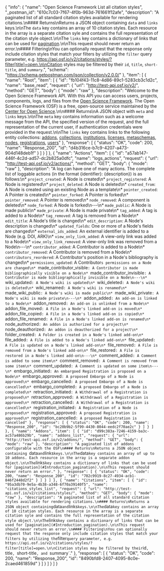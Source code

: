 {
  "info": {
    "name": "Open Science Framework List all citation styles",
    "_postman_id": "610c7c03-7f67-4f0b-963d-761661f12afe",
    "description": "A paginated list of all standard citation styles available for rendering citations.\n#### Returns\nReturns a JSON object containing `data` and `links` keys.\n\nThe `data` key contains an array of 10 citation styles. Each resource in the array is a separate citation syle and contains the full representation of the citation style object.\n\nThe `links` key contains a dictionary of links that can be used for [pagination](#Introduction_pagination).\n\nThis request should never return an error.\n#### Filtering\nYou can optionally request that the response only include citation styles that match your filters by utilizing the `filter` query parameter, e.g. https://api.osf.io/v2/citations/styles/?filter[title]=open.\n\nCitation styles may be filtered by their `id`, `title`, `short-title`, and `summary`.",
    "schema": "https://schema.getpostman.com/json/collection/v2.0.0/"
  },
  "item": [
    {
      "name": "Root",
      "item": [
        {
          "id": "fb104f43-11c8-4d86-89c1-5283cb3c1d2c",
          "name": "base_read",
          "request": {
            "url": "http://test-api.osf.io/v2/",
            "method": "GET",
            "body": {
              "mode": "raw"
            },
            "description": "Welcome to the Open Science Framework API. With this API you can access users, projects, components, logs, and files from the [Open Science Framework](https://osf.io/). The Open Science Framework (OSF) is a free, open-source service maintained by the [Center for Open Science](http://cos.io/).\n\n#### Returns\nA JSON object with `meta` and `links` keys.\n\nThe `meta` key contains information such as a welcome message from the API, the specified version of the request, and the full representation of the current user, if authentication credentials were provided in the request.\n\nThe `links` key contains links to the following entity collections: [addons](), [collections](), [institutions](#Institutions_institutions_list), [licenses](#Licenses_license_list), [metaschemas](), [nodes](#Nodes_nodes_list), [registrations](), [users](#Users_users_list)"
          },
          "response": [
            {
              "status": "OK",
              "code": 200,
              "name": "Response_200",
              "id": "d4b316ce-b7c9-4207-a473-904d148deb1f"
            }
          ]
        }
      ]
    },
    {
      "name": "Actions",
      "item": [
        {
          "id": "a57ab147-446f-4c2d-ad57-dc2b825a0dfc",
          "name": "logs_actions",
          "request": {
            "url": "http://test-api.osf.io/v2/actions/",
            "method": "GET",
            "body": {
              "mode": "raw"
            },
            "description": "A log can have one of many actions. The complete list of loggable actions (in the format {identifier}: {description}) is as follows:\n* `project_created`: A Node is created\n* `project_registered`: A Node is registered\n* `project_deleted`: A Node is deleted\n* `created_from`: A Node is created using an existing Node as a template\n* `pointer_created`: A Pointer is created\n* `pointer_forked`: A Pointer is forked\n* `pointer_removed`: A Pointer is removed\n* `node_removed`: A component is deleted\n* `node_forked`: A Node is forked\n---\n* `made_public`: A Node is made public\n* `made_private`: A Node is made private\n* `tag_added`: A tag is added to a Node\n* `tag_removed`: A tag is removed from a Node\n* `edit_title`: A Node's title is changed\n* `edit_description`: A Node's description is changed\n* `updated_fields`: One or more of a Node's fields are changed\n* `external_ids_added`: An external identifier is added to a Node (e.g. DOI, ARK)\n* `view_only_link_added`: A view-only link was added to a Node\n* `view_only_link_removed`:  A view-only link was removed from a Node\n---\n* `contributor_added`: A Contributor is added to a Node\n* `contributor_removed`: A Contributor is removed from a Node\n* `contributors_reordered`: A Contributor's position in a Node's bibliography is changed\n* `permissions_updated`: A Contributor`s permissions on a Node are changed\n* `made_contributor_visible`: A Contributor is made bibliographically visible on a Node\n* `made_contributor_invisible`: A Contributor is made bibliographically invisible on a Node\n---\n* `wiki_updated`: A Node's wiki is updated\n* `wiki_deleted`: A Node's wiki is deleted\n* `wiki_renamed`: A Node's wiki is renamed\n* `made_wiki_public`: A Node's wiki is made public\n* `made_wiki_private`: A Node's wiki is made private\n---\n* `addon_added`: An add-on is linked to a Node\n* `addon_removed`: An add-on is unlinked from a Node\n* `addon_file_moved`: A File in a Node's linked add-on is moved\n* `addon_file_copied`: A File in a Node's linked add-on is copied\n* `addon_file_renamed`: A File in a Node's linked add-on is renamed\n* `node_authorized`: An addon is authorized for a project\n* `node_deauthorized`: An addon is deauthorized for a project\n* `folder_created`: A Folder is created in a Node's linked add-on\n* `file_added`: A File is added to a Node's linked add-on\n* `file_updated`: A File is updated on a Node's linked add-on\n* `file_removed`: A File is removed from a Node's linked add-on\n* `file_restored`: A File is restored in a Node's linked add-on\n---\n* `comment_added`: A Comment is added to some item\n* `comment_removed`: A Comment is removed from some item\n* `comment_updated`: A Comment is updated on some item\n---\n* `embargo_initiated`: An embargoed Registration is proposed on a Node\n* `embargo_approved`: A proposed Embargo of a Node is approved\n* `embargo_cancelled`: A proposed Embargo of a Node is cancelled\n* `embargo_completed`: A proposed Embargo of a Node is completed\n* `retraction_initiated`: A Withdrawal of a Registration is proposed\n* `retraction_approved`: A Withdrawal of a Registration is approved\n* `retraction_cancelled`: A Withdrawal of a Registration is cancelled\n* `registration_initiated`: A Registration of a Node is proposed\n* `registration_approved`: A proposed Registration is approved\n* `registration_cancelled`: A proposed Registration is cancelled"
          },
          "response": [
            {
              "status": "OK",
              "code": 200,
              "name": "Response_200",
              "id": "bc20b9b2-5f99-4430-8044-eedc2f70ae2c"
            }
          ]
        }
      ]
    },
    {
      "name": "Addons",
      "item": [
        {
          "id": "d99c383a-7246-4159-ba3c-ac57a486b29b",
          "name": "addons_list",
          "request": {
            "url": "http://test-api.osf.io/v2/addons/",
            "method": "GET",
            "body": {
              "mode": "raw"
            },
            "description": "A paginated list of addons configurable with the OSF\n#### Returns\nReturns a JSON object containing `data` and `links` keys.\n\nThe `data` key contains an array of up to 10 addons. Each resource in the array is a separate addon object.\n\nThe `links` key contains a dictionary of links that can be used for [pagination](#Introduction_pagination).\n\nThis request should never return an error."
          },
          "response": [
            {
              "status": "OK",
              "code": 200,
              "name": "Response_200",
              "id": "702c9919-8c27-4934-acb1-846f2448d2f2"
            }
          ]
        }
      ]
    },
    {
      "name": "Citations",
      "item": [
        {
          "id": "95a3db70-9e5a-4b38-a348-6f70a39140f5",
          "name": "citations_styles_list",
          "request": {
            "url": "http://test-api.osf.io/v2/citations/styles/",
            "method": "GET",
            "body": {
              "mode": "raw"
            },
            "description": "A paginated list of all standard citation styles available for rendering citations.\n#### Returns\nReturns a JSON object containing `data` and `links` keys.\n\nThe `data` key contains an array of 10 citation styles. Each resource in the array is a separate citation syle and contains the full representation of the citation style object.\n\nThe `links` key contains a dictionary of links that can be used for [pagination](#Introduction_pagination).\n\nThis request should never return an error.\n#### Filtering\nYou can optionally request that the response only include citation styles that match your filters by utilizing the `filter` query parameter, e.g. https://api.osf.io/v2/citations/styles/?filter[title]=open.\n\nCitation styles may be filtered by their `id`, `title`, `short-title`, and `summary`."
          },
          "response": [
            {
              "status": "OK",
              "code": 200,
              "name": "Response_200",
              "id": "8490bfd8-2407-4095-8c0e-2caed461859d"
            }
          ]
        }
      ]
    }
  ]
}